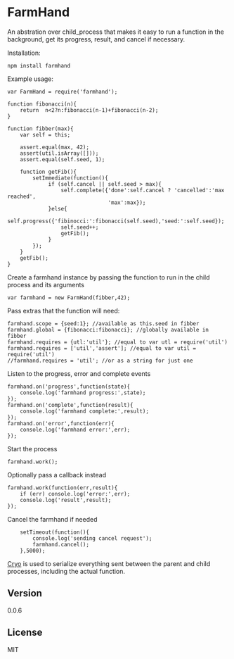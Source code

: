 FarmHand
=========

An abstration over child_process that makes it easy to run a function in the background, get its progress, result, and cancel if necessary.

Installation:

    npm install farmhand

Example usage:

    var FarmHand = require('farmhand');

    function fibonacci(n){
        return  n<2?n:fibonacci(n-1)+fibonacci(n-2);
    }

    function fibber(max){
        var self = this;

        assert.equal(max, 42);
        assert(util.isArray([]));
        assert.equal(self.seed, 1);

        function getFib(){
            setImmediate(function(){
                 if (self.cancel || self.seed > max){
                     self.complete({'done':self.cancel ? 'cancelled':'max reached',
                                    'max':max});
                 }else{
                     self.progress({'fibinocci:':fibonacci(self.seed),'seed:':self.seed});
                     self.seed++;
                     getFib();
                 }
            });
        }
        getFib();
    }

Create a farmhand instance by passing the function to run in the child process and its arguments

    var farmhand = new FarmHand(fibber,42);

Pass extras that the function will need:

    farmhand.scope = {seed:1}; //available as this.seed in fibber
    farmhand.global = {fibonacci:fibonacci}; //globally available in fibber
    farmhand.requires = {utl:'util'}; //equal to var utl = require('util')
    farmhand.requires = ['util','assert']; //equal to var util = require('util')
    //farmhand.requires = 'util'; //or as a string for just one

Listen to the progress, error and complete events

    farmhand.on('progress',function(state){
        console.log('farmhand progress:',state);
    });
    farmhand.on('complete',function(result){
        console.log('farmhand complete:',result);
    });
    farmhand.on('error',function(err){
        console.log('farmhand error:',err);
    });

Start the process

    farmhand.work();

Optionally pass a callback instead

    farmhand.work(function(err,result){
        if (err) console.log('error:',err);
        console.log('result',result);
    });

Cancel the farmhand if needed

        setTimeout(function(){
            console.log('sending cancel request');
            farmhand.cancel();
        },5000);

[Cryo](https://github.com/hunterloftis/cryo) is used to serialize everything sent between the parent and child processes, including the actual function.

Version
-

0.0.6

License
-

MIT